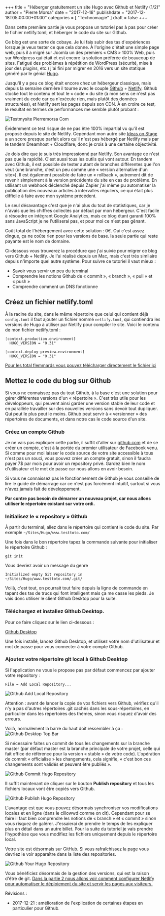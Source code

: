 +++
title       = "Héberger gratuitement un site Hugo avec Github et Netlify (1/2)"
author      = "Pierre Morsa"
date        = "2017-12-18"
publishdate = "2017-12-18T05:00:00+01:00" 
categories  = [ "Technomagie" ]
draft       = false
+++

Dans cette première partie je vous propose un tutoriel pas à pas pour créer le fichier netlify.toml, et héberger le code du site sur Github.

Ce blog est une sorte de cobaye. Je lui fais subir des tas d'expériences lorsque je veux tester ce que cela donne. À l'origine c'était une simple page web, puis il a migré sur Joomla un des premiers « CMS » 100% Web, puis sur Wordpress qui était et est encore la solution préférée de beaucoup de sites. Fatigué des problèmes à répétition de WordPress (sécurité, mise à jour des plugins, etc.) j'ai fini par migrer en 2016 vers un site statique généré par le génial [Hugo](http://gohugo.io).

Jusqu'il y a peu ce blog était encore chez un hébergeur classique, mais depuis la semaine dernière il tourne avec le couple [Github](https://github.com) + [Netlify](https://www.netlify.com). Github stocke tout le contenu et tout le « code » du site (à mon sens ce n'est pas vraiment du code car ça n'exécute rien, mais plutôt des données structurées), et Netlify sert les pages depuis son CDN. À en croire ce test, le résultat en termes de performances me semble plutôt probant :

![Testmysite Pierremorsa Com](/pictures/2017/12/testmysite-pierremorsa-com.jpg)

Évidemment ce test risque de ne pas être 100% impartial vu qu'il est proposé depuis le site de Netlify. Cependant mon autre site [Ideas on Stage](htts://www.ideasonstage.com) a un score presque parfait alors qu'il n'est pas hébergé par Netlify mais par le tandem Dreamhost + Cloudflare, donc je crois à une certaine objectivité.

Je dois dire que je suis très impressionné par Netlify. Son avantage ce n'est pas que la rapidité. C'est aussi tous les outils qui vont autour. En tandem avec Github, il est possible de tester autant de branches différentes que l'on veut (une branche, c'est un peu comme une « version alternative d'un site»). Il est également possible de faire un « rollback », autrement dit de revenir simplement à la version précédente du site en cas de problème. En utilisant un webhook déclenché depuis Zapier j'ai même pu automatiser la publication des nouveaux articles à intervalles réguliers, ce qui était plus difficile à faire avec mon système précédent.

Le seul désavantage c'est que je n'ai plus du tout de statistiques, car je n'avais que les chiffres collectés par défaut par mon hébergeur. C'est facile à résoudre en intégrant Google Analytics, mais ce blog étant garanti 100% sans JavaScript je ne l'utiliserai pas, et pour moi ce n'est pas gênant.

Coût total de l'hébergement avec cette solution : 0€. Oui c'est assez dingue, ça ne coûte rien pour les versions de base. la seule partie qui reste payante est le nom de domaine.

Ci-dessous vous trouverez la procédure que j'ai suivie pour migrer ce blog vers Github + Netlify. Je l'ai réalisé depuis un Mac, mais c'est très similaire depuis n'importe quel autre système. Pour suivre ce tutoriel il vaut mieux :

* Savoir vous servir un peu du terminal
* Comprendre les notions Github de « commit », « branch », « pull » et « push »
* Comprendre comment un DNS fonctionne

## Créez un fichier netlify.toml
À la racine du site, dans le même répertoire que celui qui contient déjà ```config.toml``` il faut ajouter un fichier nommé ```netlify.toml```, qui contiendra les versions de Hugo à utiliser par Netlify pour compiler le site. Voici le contenu de mon fichier netlify.toml :

```
[context.production.environment]
  HUGO_VERSION = "0.31"
  
[context.deploy-preview.environment]
  HUGO_VERSION = "0.31"
```

[Pour les total flemmards vous pouvez télécharger directement le fichier ici](/files/netlify.toml)

## Mettez le code du blog sur Github
Si vous ne connaissez pas du tout Github, à la base c'est une solution pour gérer différentes versions d'un « répertoire ». C'est très utile pour les développeurs, qui peuvent ainsi garder une version stable de leur code et en parallèle travailler sur des nouvelles versions sans devoir tout dupliquer. Qui peut le plus peut le moins. Github peut servir à « versionner » des répertoires de documents, et dans notre cas le code source d'un site.

### Créez un compte Github
Je ne vais pas expliquer cette partie, il suffit d'aller sur [github.com](https://github.com) et de se créer un compte, c'est à la portée du premier utilisateur de Facebook venu. Si comme pour moi laisser le code source de votre site accessible à tous n'est pas un souci, vous pouvez créer un compte gratuit, sinon il faudra payer 7$ par mois pour avoir un repository privé. Gardez bien le nom d'utilisateur et le mot de passe car nous allons en avoir besoin.

Si vous ne connaissez pas le fonctionnement de Github je vous conseille de lire le guide de démarrage car ce n'est pas forcément intuitif, surtout si vous n'avez jamais fait de développement.

**Par contre pas besoin de démarrer un nouveau projet, car nous allons utiliser le répertoire existant sur votre ordi.** 

### Initialisez le « repository » Github
À partir du terminal, allez dans le répertoire qui contient le code du site. Par exemple ```~/Sites/Hugo/www.testtoto.com/```

Une fois dans le bon répertoire tapez la commande suivante pour initialiser le répertoire Github :

```git init```

Vous devriez avoir un message du genre 

```Initialized empty Git repository in ~/Sites/Hugo/www.testtoto.com/.git/```

Voilà, c'est tout, on pourrait tout faire depuis la ligne de commande en tapant des tas de trucs qui font intelligent mais ça me casse les pieds. Je vais donc utiliser le client Github Desktop pour la suite.
 
### Téléchargez et installez Github Desktop. 
Pour ce faire cliquez sur le lien ci-dessous :

[Github Desktop](https://desktop.github.com)

Une fois installé, lancez Github Desktop, et utilisez votre nom d'utilisateur et mot de passe pour vous connecter à votre compte Github.

### Ajoutez votre répertoire git local à Github Desktop
Si l'application ne vous le propose pas par défaut commencez par ajouter votre repository : 

```File → Add Local Repository...```

![Github Add Local Repository](/pictures/2017/12/github-add-local-repository.jpg)

Attention : avant de lancer la copie de vos fichiers vers Github, vérifiez qu'il n'y a pas d'autres répertoires .git cachés dans les sous-répertoires, en particulier dans les répertoires des thèmes, sinon vous risquez d'avoir des erreurs.

Voilà, normalement la barre du haut doit ressembler à ça :
![Github Desktop Top Bar](/pictures/2017/12/github-desktop-top-bar.jpg)

Si nécessaire faites un commit de tous les changements sur la branche master (par défaut master est la branche principale de votre projet, celle qui fait office de référence pour la version « stable » de votre code). L'opération de commit « officialise » les changements, cela signifie, « c'est bon ces changements sont validés et peuvent être publiés ».

![Github Commit Hugo Repository](/pictures/2017/12/github-commit-hugo-repository.jpg)

Il suffit maintenant de cliquer sur le bouton **Publish repository** et tous les fichiers locaux vont être copiés vers Github. 

![Github Publish Hugo Repository](/pictures/2017/12/github-publish-hugo-repository.jpg)

L'avantage est que vous pouvez désormais synchroniser vos modifications locales et en ligne (dans le clllowwd comme on dit). Cependant pour se faire il faut bien comprendre les notions de « branch » et « commit » sinon vous risquez de galérer. J'essaierai de prendre le temps de les expliquer plus en détail dans un autre billet. Pour la suite du tutoriel je vais prendre l'hypothèse que vous modifiez les fichiers uniquement depuis le répertoire local.

Votre site est désormais sur GitHub. Si vous rafraîchissez la page vous devriez le voir apparaître dans la liste des repositories. 

![Github Your Hugo Repository](/pictures/2017/12/github-your-hugo-repository.jpg)

Vous bénéficiez désormais de la gestion des versions, qui est la raison d'être de git. [Dans la partie 2 nous allons voir comment configurer Netlify pour automatiser le déploiement du site et servir les pages aux visiteurs.](/post/2017-12-25-site-hugo-github-netlify-2)

Révisions :

* 2017-12-21 : amélioration de l'explication de certaines étapes en particulier pour Github.